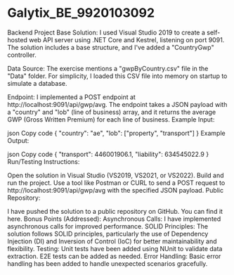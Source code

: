 # Galytix_BE_9920103092
Backend Project
Base Solution: I used Visual Studio 2019 to create a self-hosted web API server using .NET Core and Kestrel, listening on port 9091. The solution includes a base structure, and I've added a "CountryGwp" controller.

Data Source: The exercise mentions a "gwpByCountry.csv" file in the "Data" folder. For simplicity, I loaded this CSV file into memory on startup to simulate a database.

Endpoint: I implemented a POST endpoint at http://localhost:9091/api/gwp/avg. The endpoint takes a JSON payload with a "country" and "lob" (line of business) array, and it returns the average GWP (Gross Written Premium) for each line of business.
Example Input:

json
Copy code
{
  "country": "ae",
  "lob": ["property", "transport"]
}
Example Output:

json
Copy code
{
  "transport": 446001906.1,
  "liability": 634545022.9
}
Run/Testing Instructions:

Open the solution in Visual Studio (VS2019, VS2021, or VS2022).
Build and run the project.
Use a tool like Postman or CURL to send a POST request to http://localhost:9091/api/gwp/avg with the specified JSON payload.
Public Repository:

I have pushed the solution to a public repository on GitHub. You can find it here.
Bonus Points (Addressed):
Asynchronous Calls: I have implemented asynchronous calls for improved performance.
SOLID Principles: The solution follows SOLID principles, particularly the use of Dependency Injection (DI) and Inversion of Control (IoC) for better maintainability and flexibility.
Testing: Unit tests have been added using NUnit to validate data extraction. E2E tests can be added as needed.
Error Handling: Basic error handling has been added to handle unexpected scenarios gracefully.
